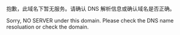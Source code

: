 抱歉，此域名下暂无服务。请确认 DNS 解析信息或确认域名是否正确。

Sorry, NO SERVER under this domain. Please check the DNS name resoluation or check the domain.
